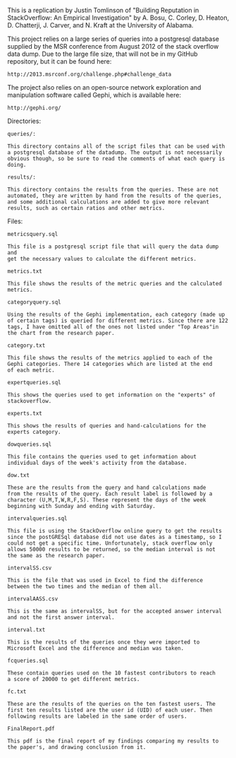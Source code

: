 This is a replication by Justin Tomlinson of "Building Reputation in 
StackOverflow: An Empirical Investigation" by A. Bosu, C. Corley, 
D. Heaton, D. Chatterji, J. Carver, and N. Kraft at the University of Alabama.

This project relies on a large series of queries into a postgresql database
supplied by the MSR conference from August 2012 of the stack overflow data
dump. Due to the large file size, that will not be in my GitHub repository,
but it can be found here:
	
	http://2013.msrconf.org/challenge.php#challenge_data 

The project also relies on an open-source network exploration and manipulation
software called Gephi, which is available here:

	http://gephi.org/

Directories:

	queries/:

	This directory contains all of the script files that can be used with
	a postgresql database of the datadump. The output is not necessarily
	obvious though, so be sure to read the comments of what each query is
	doing.

	results/:
	
	This directory contains the results from the queries. These are not
	automated, they are written by hand from the results of the queries,
	and some additional calculations are added to give more relevant 
	results, such as certain ratios and other metrics.

Files:

	metricsquery.sql

	This file is a postgresql script file that will query the data dump and
	get the necessary values to calculate the different metrics.

	metrics.txt
	
	This file shows the results of the metric queries and the calculated
	metrics.

	categoryquery.sql

	Using the results of the Gephi implementation, each category (made up
	of certain tags) is queried for different metrics. Since there are 122
	tags, I have omitted all of the ones not listed under "Top Areas"in
	the chart from the research paper.

	category.txt

	This file shows the results of the metrics applied to each of the
	Gephi categories. There 14 categories which are listed at the end
	of each metric.

	expertqueries.sql

	This shows the queries used to get information on the "experts" of
	stackoverflow.

	experts.txt

	This shows the results of queries and hand-calculations for the
	experts category.

	dowqueries.sql

	This file contains the queries used to get information about
	individual days of the week's activity from the database.

	dow.txt

	These are the results from the query and hand calculations made
	from the results of the query. Each result label is followed by a
	character (U,M,T,W,R,F,S). These represent the days of the week
	beginning with Sunday and ending with Saturday.

	intervalqueries.sql

	This file is using the StackOverflow online query to get the results
	since the postGRESql database did not use dates as a timestamp, so I
	could not get a specific time. Unfortunately, stack overflow only
	allows 50000 results to be returned, so the median interval is not
	the same as the research paper.

	intervalSS.csv

	This is the file that was used in Excel to find the difference
	between the two times and the median of them all.

	intervalAASS.csv

	This is the same as intervalSS, but for the accepted answer interval
	and not the first answer interval.

	interval.txt

	This is the results of the queries once they were imported to 
	Microsoft Excel and the difference and median was taken. 

	fcqueries.sql

	These contain queries used on the 10 fastest contributors to reach
	a score of 20000 to get different metrics. 

	fc.txt

	These are the results of the queries on the ten fastest users. The
	first ten results listed are the user id (UID) of each user. Then
	following results are labeled in the same order of users.

	FinalReport.pdf

	This pdf is the final report of my findings comparing my results to
	the paper's, and drawing conclusion from it.
